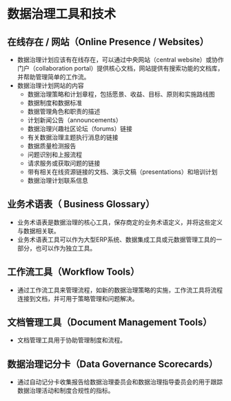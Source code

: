 # **数据治理工具和技术**

## 在线存在 / 网站（Online Presence / Websites）

- 数据治理计划应该有在线存在，可以通过中央网站（central  website）或协作门户（collaboration portal）提供核心文档，网站提供有搜索功能的文档库，并帮助管理简单的工作流。
- 数据治理计划网站的内容
  - 数据治理策略和计划章程，包括愿景、收益、目标、原则和实施路线图
  - 数据制度和数据标准
  - 数据管理角色和职责的描述
  - 计划新闻公告（announcements）
  - 数据治理兴趣社区论坛（forums）链接
  - 有关数据治理主题执行消息的链接
  - 数据质量检测报告
  - 问题识别和上报流程
  - 请求服务或获取问题的链接
  - 带有相关在线资源链接的文档、演示文稿（presentations）和培训计划
  - 数据治理计划联系信息

## 业务术语表（ Business Glossary）

- 业务术语表是数据治理的核心工具，保存商定的业务术语定义，并将这些定义与数据相关联。
- 业务术语表工具可以作为大型ERP系统、数据集成工具或元数据管理工具的一部分，也可以作为独立工具。

## 工作流工具（Workflow Tools）

- 通过工作流工具来管理流程，如新的数据治理策略的实施，工作流工具将流程连接到文档，并可用于策略管理和问题解决。

## 文档管理工具（Document Management Tools）

- 文档管理工具用于协助管理制度和流程。

## 数据治理记分卡（Data Governance Scorecards）

- 通过自动记分卡收集报告给数据治理委员会和数据治理指导委员会的用于跟踪数据治理活动和制度合规性的指标。